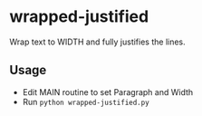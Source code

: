 # wrapped-justified
Wrap text to WIDTH and fully justifies the lines. 

## Usage
- Edit MAIN routine to set Paragraph and Width
- Run ```python wrapped-justified.py```
